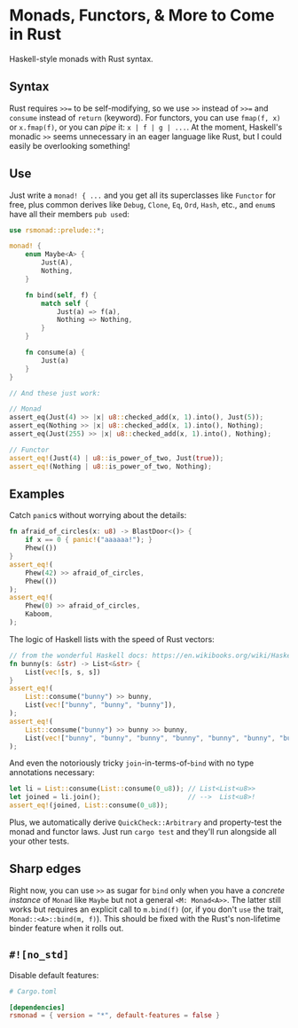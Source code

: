 # Monads, Functors, & More to Come in Rust

Haskell-style monads with Rust syntax.

## Syntax

Rust requires `>>=` to be self-modifying, so we use `>>` instead of `>>=` and `consume` instead of `return` (keyword).
For functors, you can use `fmap(f, x)` or `x.fmap(f)`, or you can _pipe_ it: `x | f | g | ...`.
At the moment, Haskell's monadic `>>` seems unnecessary in an eager language like Rust, but I could easily be overlooking something!

## Use

Just write a `monad! { ...` and you get all its superclasses like `Functor` for free, plus common derives like `Debug`, `Clone`, `Eq`, `Ord`, `Hash`, etc., and `enum`s have all their members `pub use`d:
```rust
use rsmonad::prelude::*;

monad! {
    enum Maybe<A> {
        Just(A),
        Nothing,
    }

    fn bind(self, f) {
        match self {
            Just(a) => f(a),
            Nothing => Nothing,
        }
    }

    fn consume(a) {
        Just(a)
    }
}

// And these just work:

// Monad
assert_eq(Just(4) >> |x| u8::checked_add(x, 1).into(), Just(5));
assert_eq(Nothing >> |x| u8::checked_add(x, 1).into(), Nothing);
assert_eq(Just(255) >> |x| u8::checked_add(x, 1).into(), Nothing);

// Functor
assert_eq!(Just(4) | u8::is_power_of_two, Just(true));
assert_eq!(Nothing | u8::is_power_of_two, Nothing);
```

## Examples

Catch `panic`s without worrying about the details:
```rust
fn afraid_of_circles(x: u8) -> BlastDoor<()> {
    if x == 0 { panic!("aaaaaa!"); }
    Phew(())
}
assert_eq!(
    Phew(42) >> afraid_of_circles,
    Phew(())
);
assert_eq!(
    Phew(0) >> afraid_of_circles,
    Kaboom,
);
```

The logic of Haskell lists with the speed of Rust vectors:
```rust
// from the wonderful Haskell docs: https://en.wikibooks.org/wiki/Haskell/Understanding_monads/List
fn bunny(s: &str) -> List<&str> {
    List(vec![s, s, s])
}
assert_eq!(
    List::consume("bunny") >> bunny,
    List(vec!["bunny", "bunny", "bunny"]),
);
assert_eq!(
    List::consume("bunny") >> bunny >> bunny,
    List(vec!["bunny", "bunny", "bunny", "bunny", "bunny", "bunny", "bunny", "bunny", "bunny"]),
);
```

And even the notoriously tricky `join`-in-terms-of-`bind` with no type annotations necessary:
```rust
let li = List::consume(List::consume(0_u8)); // List<List<u8>>
let joined = li.join();                      // -->  List<u8>!
assert_eq!(joined, List::consume(0_u8));
```

Plus, we automatically derive `QuickCheck::Arbitrary` and property-test the monad and functor laws.
Just run `cargo test` and they'll run alongside all your other tests.

## Sharp edges

Right now, you can use `>>` as sugar for `bind` only when you have a _concrete instance_ of `Monad` like `Maybe` but not a general `<M: Monad<A>>`.
The latter still works but requires an explicit call to `m.bind(f)` (or, if you don't `use` the trait, `Monad::<A>::bind(m, f)`).
This should be fixed with the Rust's non-lifetime binder feature when it rolls out.

## `#![no_std]`

Disable default features:

```toml
# Cargo.toml

[dependencies]
rsmonad = { version = "*", default-features = false }
```
